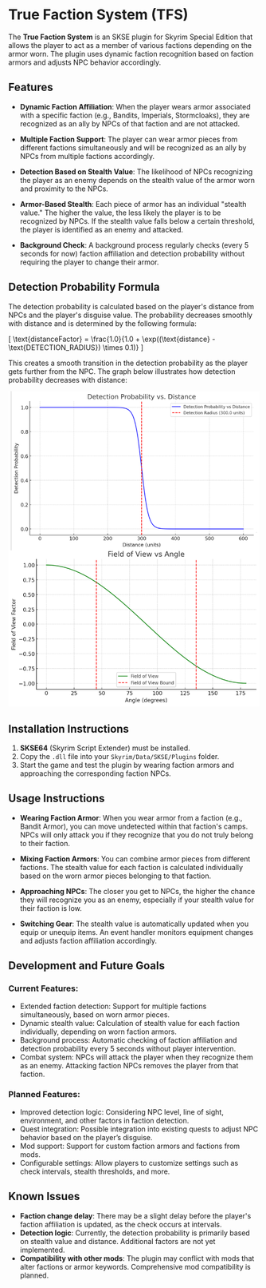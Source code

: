 # True Faction System (TFS)

The **True Faction System** is an SKSE plugin for Skyrim Special Edition that allows the player to act as a member of various factions depending on the armor worn. The plugin uses dynamic faction recognition based on faction armors and adjusts NPC behavior accordingly.

## Features

- **Dynamic Faction Affiliation**: When the player wears armor associated with a specific faction (e.g., Bandits, Imperials, Stormcloaks), they are recognized as an ally by NPCs of that faction and are not attacked.
  
- **Multiple Faction Support**: The player can wear armor pieces from different factions simultaneously and will be recognized as an ally by NPCs from multiple factions accordingly.

- **Detection Based on Stealth Value**: The likelihood of NPCs recognizing the player as an enemy depends on the stealth value of the armor worn and proximity to the NPCs.

- **Armor-Based Stealth**: Each piece of armor has an individual "stealth value." The higher the value, the less likely the player is to be recognized by NPCs. If the stealth value falls below a certain threshold, the player is identified as an enemy and attacked.

- **Background Check**: A background process regularly checks (every 5 seconds for now) faction affiliation and detection probability without requiring the player to change their armor.

## Detection Probability Formula

The detection probability is calculated based on the player's distance from NPCs and the player's disguise value. The probability decreases smoothly with distance and is determined by the following formula:

\[
\text{distanceFactor} = \frac{1.0}{1.0 + \exp((\text{distance} - \text{DETECTION\_RADIUS}) \times 0.1)}
\]

This creates a smooth transition in the detection probability as the player gets further from the NPC. The graph below illustrates how detection probability decreases with distance:

![Detection Probability vs. Distance](images/tfs_comparison.png)

## Installation Instructions

1. **SKSE64** (Skyrim Script Extender) must be installed.
2. Copy the `.dll` file into your `Skyrim/Data/SKSE/Plugins` folder.
3. Start the game and test the plugin by wearing faction armors and approaching the corresponding faction NPCs.

## Usage Instructions

- **Wearing Faction Armor**: When you wear armor from a faction (e.g., Bandit Armor), you can move undetected within that faction's camps. NPCs will only attack you if they recognize that you do not truly belong to their faction.

- **Mixing Faction Armors**: You can combine armor pieces from different factions. The stealth value for each faction is calculated individually based on the worn armor pieces belonging to that faction.

- **Approaching NPCs**: The closer you get to NPCs, the higher the chance they will recognize you as an enemy, especially if your stealth value for their faction is low.

- **Switching Gear**: The stealth value is automatically updated when you equip or unequip items. An event handler monitors equipment changes and adjusts faction affiliation accordingly.

## Development and Future Goals

### Current Features:

- Extended faction detection: Support for multiple factions simultaneously, based on worn armor pieces.
- Dynamic stealth value: Calculation of stealth value for each faction individually, depending on worn faction armors.
- Background process: Automatic checking of faction affiliation and detection probability every 5 seconds without player intervention.
- Combat system: NPCs will attack the player when they recognize them as an enemy. Attacking faction NPCs removes the player from that faction.

### Planned Features:

- Improved detection logic: Considering NPC level, line of sight, environment, and other factors in faction detection.
- Quest integration: Possible integration into existing quests to adjust NPC behavior based on the player’s disguise.
- Mod support: Support for custom faction armors and factions from mods.
- Configurable settings: Allow players to customize settings such as check intervals, stealth thresholds, and more.

## Known Issues

- **Faction change delay**: There may be a slight delay before the player's faction affiliation is updated, as the check occurs at intervals.
- **Detection logic**: Currently, the detection probability is primarily based on stealth value and distance. Additional factors are not yet implemented.
- **Compatibility with other mods**: The plugin may conflict with mods that alter factions or armor keywords. Comprehensive mod compatibility is planned.
